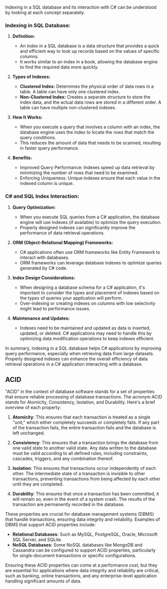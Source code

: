 Indexing in a SQL database and its interaction with C# can be understood by looking at each concept separately.

### Indexing in SQL Database:

1. **Definition:**
   - An index in a SQL database is a data structure that provides a quick and efficient way to look up records based on the values of specific columns.
   - It works similar to an index in a book, allowing the database engine to find the required data more quickly.

2. **Types of Indexes:**
   - **Clustered Index:** Determines the physical order of data rows in a table. A table can have only one clustered index.
   - **Non-Clustered Index:** Creates a separate structure to store the index data, and the actual data rows are stored in a different order. A table can have multiple non-clustered indexes.

3. **How It Works:**
   - When you execute a query that involves a column with an index, the database engine uses the index to locate the rows that match the query conditions.
   - This reduces the amount of data that needs to be scanned, resulting in faster query performance.

4. **Benefits:**
   - Improved Query Performance: Indexes speed up data retrieval by minimizing the number of rows that need to be examined.
   - Enforcing Uniqueness: Unique indexes ensure that each value in the indexed column is unique.

### C# and SQL Index Interaction:

1. **Query Optimization:**
   - When you execute SQL queries from a C# application, the database engine will use indexes (if available) to optimize the query execution.
   - Properly designed indexes can significantly improve the performance of data retrieval operations.

2. **ORM (Object-Relational Mapping) Frameworks:**
   - C# applications often use ORM frameworks like Entity Framework to interact with databases.
   - ORM frameworks can leverage database indexes to optimize queries generated by C# code.

3. **Index Design Considerations:**
   - When designing a database schema for a C# application, it's important to consider the types and placement of indexes based on the types of queries your application will perform.
   - Over-indexing or creating indexes on columns with low selectivity might lead to performance issues.

4. **Maintenance and Updates:**
   - Indexes need to be maintained and updated as data is inserted, updated, or deleted. C# applications may need to handle this by optimizing data modification operations to keep indexes efficient.

In summary, indexing in a SQL database helps C# applications by improving query performance, especially when retrieving data from large datasets. Properly designed indexes can enhance the overall efficiency of data retrieval operations in a C# application interacting with a database.
## ACID
"ACID" in the context of database software stands for a set of properties that ensure reliable processing of database transactions. The acronym ACID stands for Atomicity, Consistency, Isolation, and Durability. Here's a brief overview of each property:

1. **Atomicity**: This ensures that each transaction is treated as a single "unit," which either completely succeeds or completely fails. If any part of the transaction fails, the entire transaction fails and the database is left unchanged.

2. **Consistency**: This ensures that a transaction brings the database from one valid state to another valid state. Any data written to the database must be valid according to all defined rules, including constraints, cascades, triggers, and any combination thereof.

3. **Isolation**: This ensures that transactions occur independently of each other. The intermediate state of a transaction is invisible to other transactions, preventing transactions from being affected by each other until they are completed.

4. **Durability**: This ensures that once a transaction has been committed, it will remain so, even in the event of a system crash. The results of the transaction are permanently recorded in the database.

These properties are crucial for database management systems (DBMS) that handle transactions, ensuring data integrity and reliability. Examples of DBMS that support ACID properties include:

- **Relational Databases**: Such as MySQL, PostgreSQL, Oracle, Microsoft SQL Server, and SQLite.
- **NoSQL Databases**: Some NoSQL databases like MongoDB and Cassandra can be configured to support ACID properties, particularly for single-document transactions or specific configurations.

Ensuring these ACID properties can come at a performance cost, but they are essential for applications where data integrity and reliability are critical, such as banking, online transactions, and any enterprise-level application handling significant amounts of data.